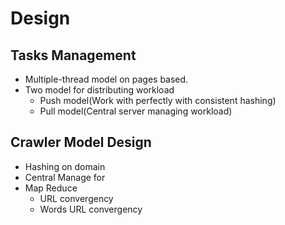 # Design
## Tasks Management
- Multiple-thread model on pages based.
- Two model for distributing workload
  * Push model(Work with perfectly with consistent hashing)
  * Pull model(Central server managing workload)

## Crawler Model Design
- Hashing on domain
- Central Manage for 
- Map Reduce
  * URL convergency
  * Words URL convergency
  
